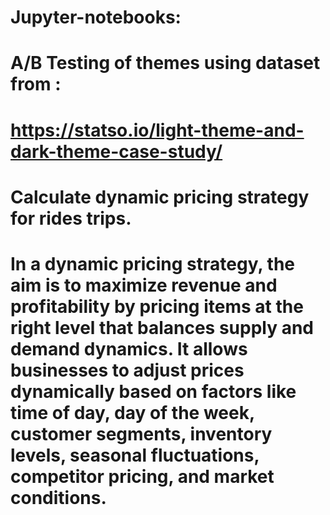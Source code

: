 # Jupyter-notebooks:
# A/B Testing of themes using dataset from :
# https://statso.io/light-theme-and-dark-theme-case-study/

#
# Calculate dynamic pricing strategy for rides trips.
# In a dynamic pricing strategy, the aim is to maximize revenue and profitability by pricing items at the right level that balances supply and demand dynamics. It allows businesses to adjust prices dynamically based on factors like time of day, day of the week, customer segments, inventory levels, seasonal fluctuations, competitor pricing, and market conditions.
